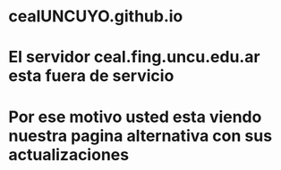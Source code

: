 # cealUNCUYO.github.io
# El servidor ceal.fing.uncu.edu.ar esta fuera de servicio
# Por ese motivo usted esta viendo nuestra pagina alternativa con sus actualizaciones

